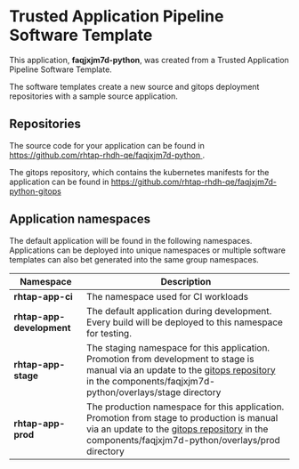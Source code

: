 # Trusted Application Pipeline Software Template

This application, **faqjxjm7d-python**, was created from a Trusted Application Pipeline Software Template.

The software templates create a new source and gitops deployment repositories with a sample source application. 

## Repositories

The source code for your application can be found in [https://github.com/rhtap-rhdh-qe/faqjxjm7d-python ](https://github.com/rhtap-rhdh-qe/faqjxjm7d-python ).
 
The gitops repository, which contains the kubernetes manifests for the application can be found in 
[https://github.com/rhtap-rhdh-qe/faqjxjm7d-python-gitops ](https://github.com/rhtap-rhdh-qe/faqjxjm7d-python-gitops ) 

## Application namespaces 

The default application will be found in the following namespaces. Applications can be deployed into unique namespaces or multiple software templates can also bet generated into the same group namespaces.  

|  Namespace   |  Description   |  
| -------- | -------- |
| **rhtap-app-ci** | The namespace used for CI workloads |
| **rhtap-app-development** | The default application during development. Every build will be deployed to this namespace for testing. |
| **rhtap-app-stage** | The staging namespace for this application. Promotion from development to stage is manual via an update to the [gitops repository](https://github.com/rhtap-rhdh-qe/faqjxjm7d-python-gitops ) in the components/faqjxjm7d-python/overlays/stage directory |
| **rhtap-app-prod** | The production namespace for this application. Promotion from stage to production is manual via an update to the [gitops repository](https://github.com/rhtap-rhdh-qe/faqjxjm7d-python-gitops ) in the components/faqjxjm7d-python/overlays/prod directory |